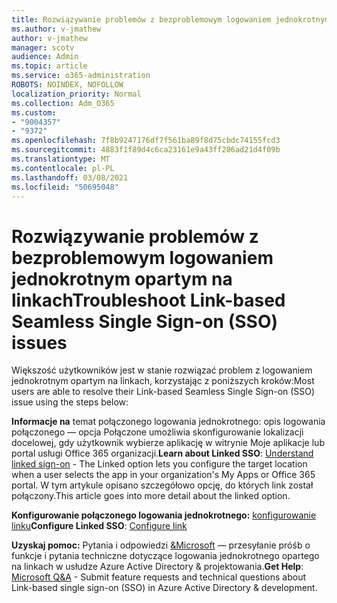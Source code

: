 ```yaml
---
title: Rozwiązywanie problemów z bezproblemowym logowaniem jednokrotnym opartym na linkach
ms.author: v-jmathew
author: v-jmathew
manager: scotv
audience: Admin
ms.topic: article
ms.service: o365-administration
ROBOTS: NOINDEX, NOFOLLOW
localization_priority: Normal
ms.collection: Adm_O365
ms.custom:
- "9004357"
- "9372"
ms.openlocfilehash: 7f8b9247176df7f561ba89f8d75cbdc74155fcd3
ms.sourcegitcommit: 4883f1f89d4c6ca23161e9a43ff206ad21d4f09b
ms.translationtype: MT
ms.contentlocale: pl-PL
ms.lasthandoff: 03/08/2021
ms.locfileid: "50695048"
---
```

# <a name="troubleshoot-link-based-seamless-single-sign-on-sso-issues"></a><span data-ttu-id="5e19b-102">Rozwiązywanie problemów z bezproblemowym logowaniem jednokrotnym opartym na linkach</span><span class="sxs-lookup"><span data-stu-id="5e19b-102">Troubleshoot Link-based Seamless Single Sign-on (SSO) issues</span></span>

<span data-ttu-id="5e19b-103">Większość użytkowników jest w stanie rozwiązać problem z logowaniem jednokrotnym opartym na linkach, korzystając z poniższych kroków:</span><span class="sxs-lookup"><span data-stu-id="5e19b-103">Most users are able to resolve their Link-based Seamless Single Sign-on (SSO) issue using the steps below:</span></span>

<span data-ttu-id="5e19b-104">**Informacje na** temat połączonego logowania jednokrotnego: [](https://docs.microsoft.com/azure/active-directory/manage-apps/configure-linked-sign-on) opis logowania połączonego — opcja Połączone umożliwia skonfigurowanie lokalizacji docelowej, gdy użytkownik wybierze aplikację w witrynie Moje aplikacje lub portal usługi Office 365 organizacji.</span><span class="sxs-lookup"><span data-stu-id="5e19b-104">**Learn about Linked SSO**: [Understand linked sign-on](https://docs.microsoft.com/azure/active-directory/manage-apps/configure-linked-sign-on) - The Linked option lets you configure the target location when a user selects the app in your organization's My Apps or Office 365 portal.</span></span> <span data-ttu-id="5e19b-105">W tym artykule opisano szczegółowo opcję, do których link został połączony.</span><span class="sxs-lookup"><span data-stu-id="5e19b-105">This article goes into more detail about the linked option.</span></span>

<span data-ttu-id="5e19b-106">**Konfigurowanie połączonego logowania jednokrotnego:** [konfigurowanie linku](https://docs.microsoft.com/azure/active-directory/manage-apps/configure-linked-sign-on#configure-link)</span><span class="sxs-lookup"><span data-stu-id="5e19b-106">**Configure Linked SSO**: [Configure link](https://docs.microsoft.com/azure/active-directory/manage-apps/configure-linked-sign-on#configure-link)</span></span>

<span data-ttu-id="5e19b-107">**Uzyskaj pomoc:** Pytania i odpowiedzi [&Microsoft](https://docs.microsoft.com/answers/topics/azure-ad-single-sign-on.html) — przesyłanie próśb o funkcje i pytania techniczne dotyczące logowania jednokrotnego opartego na linkach w usłudze Azure Active Directory & projektowania.</span><span class="sxs-lookup"><span data-stu-id="5e19b-107">**Get Help**: [Microsoft Q&A](https://docs.microsoft.com/answers/topics/azure-ad-single-sign-on.html) - Submit feature requests and technical questions about Link-based single sign-on (SSO) in Azure Active Directory & development.</span></span>
